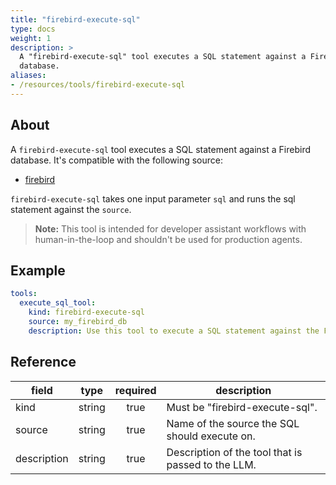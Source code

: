 ```yaml
---
title: "firebird-execute-sql"
type: docs
weight: 1
description: > 
  A "firebird-execute-sql" tool executes a SQL statement against a Firebird
  database.
aliases:
- /resources/tools/firebird-execute-sql
---
```


## About

A `firebird-execute-sql` tool executes a SQL statement against a Firebird
database. It's compatible with the following source:

- [firebird](../sources/firebird.md)

`firebird-execute-sql` takes one input parameter `sql` and runs the sql
statement against the `source`.

> **Note:** This tool is intended for developer assistant workflows with
> human-in-the-loop and shouldn't be used for production agents.

## Example

```yaml
tools:
  execute_sql_tool:
    kind: firebird-execute-sql
    source: my_firebird_db
    description: Use this tool to execute a SQL statement against the Firebird database.
```

## Reference

| **field**   | **type** | **required** | **description**                                    |
|-------------|:--------:|:------------:|----------------------------------------------------|
| kind        |  string  |     true     | Must be "firebird-execute-sql".                    |
| source      |  string  |     true     | Name of the source the SQL should execute on.      |
| description |  string  |     true     | Description of the tool that is passed to the LLM. |
